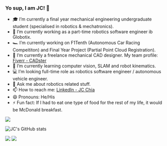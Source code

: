 ### Yo sup, I am JC! 👋

- 🎓 I’m currently a final year mechanical engineering undergraduate student (specialised in robotics & mechatronics).
- 🤖 I’m currently working as a part-time robotics software engineer ib Globotix.
- 🏎️ I’m currently working on F1Tenth (Autonomous Car Racing Compeititon) and Final Year Project (Partial Point Cloud Registration).
- 💼 I’m currently a freelance mechanical CAD designer. My team profile: [Fiverr - CADster](https://www.fiverr.com/cadsterteam)
- 🌱 I’m currently learning computer vision, SLAM and robot kinematics.
- 💻 I’m looking full-time role as robotics software engineer / autonomous vehicle engineer.
- 💬 Ask me about robotics related stuff.
- 📫 How to reach me: [LinkedIn - JC Chia](https://www.linkedin.com/in/jc-chia-275316189/)
- 😄 Pronouns: He/His
- ⚡ Fun fact: If I had to eat one type of food for the rest of my life, it would be McDonald breakfast.


<a href="https://github.com/muskanrani/github-readme-stats"><img align="center" src="https://github-readme-stats.vercel.app/api/top-langs/?username=JC0103&layout=compact&theme=tokyonight" /></a> 

![JC's GitHub stats](https://github-readme-stats.vercel.app/api?username=JC0103&&show_icons=true&title_color=ffffff&icon_color=ffffff&text_color=daf7dc&bg_color=157399)

![](https://komarev.com/ghpvc/?username=JC0103&color=blue)
![](https://visitor-badge.glitch.me/badge?page_id=JC0103.JC0103)
